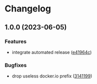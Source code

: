# Changelog

## 1.0.0 (2023-06-05)


### Features

* integrate automated release ([e41964c](https://github.com/kustomhippie/cinder-csi/commit/e41964c025be299878b00ab1009cdf2e615c87cf))


### Bugfixes

* drop useless docker.io prefix ([3141199](https://github.com/kustomhippie/cinder-csi/commit/31411991b4a1c2fc3fde70341afdbead5d6572c1))
